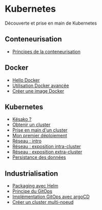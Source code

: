 # Kubernetes

Découverte et prise en main de Kubernetes

## Conteneurisation

- [Principes de la conteneurisation](conteneurisation/principes)

## Docker

- [Hello Docker](docker/hello)
- [Utilisation Docker avancée](docker/avance)
- [Créer une image Docker](docker/creer-image)

## Kubernetes

- [Késako ?](kubernetes/kesako/)
- [Obtenir un cluster](kubernetes/obtenir-un-cluster/)
- [Prise en main d'un cluster](kubernetes/prise-en-main/)
- [Mon premier déploiement](kubernetes/premier-deploiement)
- [Réseau : intro](kubernetes/reseau-intro)
- [Réseau : exposition intra-cluster](kubernetes/reseau-intra-cluster)
- [Réseau : exposition extra-cluster]()
- [Persistance des données]()

## Industrialisation

- [Packaging avec Helm]()
- [Principe du GitOps]()
- [Implémentation GitOps avec argoCD]()
- [Créer un cluster multi-noeud]()